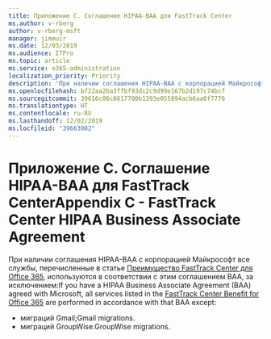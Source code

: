 ```yaml
---
title: Приложение C. Соглашение HIPAA-BAA для FastTrack Center
ms.author: v-rberg
author: v-rberg-msft
manager: jimmuir
ms.date: 12/03/2019
ms.audience: ITPro
ms.topic: article
ms.service: o365-administration
localization_priority: Priority
description: 'При наличии соглашения HIPAA-BAA с корпорацией Майкрософт на использование служб FastTrack в это соглашение включаются все службы, перечисленные в списке FastTrack Center Benefit for Office 365, за исключением:'
ms.openlocfilehash: b722aa2ba3ffbf93dc2c9d99e167b2d197c74bcf
ms.sourcegitcommit: 39616c06c0617700b1393e055894acb6aa6f7776
ms.translationtype: HT
ms.contentlocale: ru-RU
ms.lasthandoff: 12/02/2019
ms.locfileid: "39663082"
---
```

# <a name="appendix-c---fasttrack-center-hipaa-business-associate-agreement"></a><span data-ttu-id="dd0b4-103">Приложение C. Соглашение HIPAA-BAA для FastTrack Center</span><span class="sxs-lookup"><span data-stu-id="dd0b4-103">Appendix C - FastTrack Center HIPAA Business Associate Agreement</span></span>

<span data-ttu-id="dd0b4-104">При наличии соглашения HIPAA-BAA с корпорацией Майкрософт все службы, перечисленные в статье [Преимущество FastTrack Center для Office 365](O365-fasttrack-benefit-for-office-365.md), используются в соответствии с этим соглашением BAA, за исключением:</span><span class="sxs-lookup"><span data-stu-id="dd0b4-104">If you have a HIPAA Business Associate Agreement (BAA) agreed with Microsoft, all services listed in the [FastTrack Center Benefit for Office 365](O365-fasttrack-benefit-for-office-365.md) are performed in accordance with that BAA except:</span></span> 
  
- <span data-ttu-id="dd0b4-105">миграций Gmail;</span><span class="sxs-lookup"><span data-stu-id="dd0b4-105">Gmail migrations.</span></span>   
- <span data-ttu-id="dd0b4-106">миграций GroupWise.</span><span class="sxs-lookup"><span data-stu-id="dd0b4-106">GroupWise migrations.</span></span>
    

